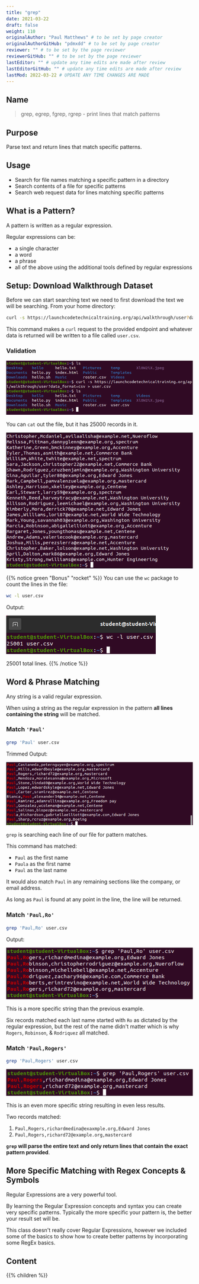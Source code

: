 ```yaml
---
title: "grep"
date: 2021-03-22
draft: false
weight: 110
originalAuthor: "Paul Matthews" # to be set by page creator
originalAuthorGitHub: "pdmxdd" # to be set by page creator
reviewer: "" # to be set by the page reviewer
reviewerGitHub: "" # to be set by the page reviewer
lastEditor: "" # update any time edits are made after review
lastEditorGitHub: "" # update any time edits are made after review
lastMod: 2022-03-22 # UPDATE ANY TIME CHANGES ARE MADE
---
```


## Name

> grep, egrep, fgrep, rgrep - print lines that match patterns

## Purpose

Parse text and return lines that match specific patterns.

## Usage

- Search for file names matching a specific pattern in a directory
- Search contents of a file for specific patterns
- Search web request data for lines matching specific patterns

## What is a Pattern?

A pattern is written as a regular expression.

Regular expressions can be:

- a single character
- a word
- a phrase
- all of the above using the additional tools defined by regular expressions

## Setup: Download Walkthrough Dataset

Before we can start searching text we need to first download the text we will be searching. From your home directory:

```bash
curl -s https://launchcodetechnicaltraining.org/api/walkthrough/user?data_format=csv > user.csv
```

This command makes a `curl` request to the provided endpoint and whatever data is returned will be written to a file called `user.csv`.

### Validation

![curl -s https://launchcodetechnicaltraining.org/api/walkthrough/user?data_format=csv validation image](pictures/curl-dataset.png?classes=border)

You can `cat` out the file, but it has 25000 records in it.

![cat user.csv output](pictures/cat-user-csv.png?classes=border)

{{% notice green "Bonus" "rocket" %}}
You can use the `wc` package to count the lines in the file:

```bash
wc -l user.csv
```

Output:

![wc -l user.csv output](pictures/wc-l-user-csv.png?classes=border)

25001 total lines.
{{% /notice %}}

## Word & Phrase Matching

Any string is a valid regular expression. 

When using a string as the regular expression in the pattern **all lines containing the string** will be matched.

### Match `'Paul'`

```bash
grep 'Paul' user.csv
```

Trimmed Output:

![grep 'Paul' Output](pictures/grep-simple-string.png?classes=border)

`grep` is searching each line of our file for pattern matches.

This command has matched:

- `Paul` as the first name
- `Paula` as the first name
- `Paul` as the last name

It would also match `Paul` in any remaining sections like the company, or email address.

As long as `Paul` is found at any point in the line, the line will be returned.

### Match `'Paul,Ro'`

```bash
grep 'Paul,Ro' user.csv
```

Output:

![grep 'Paul,Ro' Output](pictures/grep-least-simple-string.png?classes=border)

This is a more specific string than the previous example.

Six records matched each last name started with `Ro` as dictated by the regular expression, but the rest of the name didn't matter which is why `Rogers`, `Robinson`, & `Rodriquez` all matched.

### Match `'Paul,Rogers'`

```bash
grep 'Paul,Rogers' user.csv
```

![grep 'Paul,Rogers' Output](pictures/grep-less-simple-string.png?classes=border)

This is an even more specific string resulting in even less results.

Two records matched:

1. `Paul,Rogers,richardmedina@exaxmple.org,Edward Jones`
2. `Paul,Rogers,richard72@example.org,mastercard`

**`grep` will parse the entire text and only return lines that contain the exact pattern provided**.

## More Specific Matching with Regex Concepts & Symbols

Regular Expressions are a very powerful tool. 

By learning the Regular Expression concepts and syntax you can create very specific patterns. Typically the more specific your pattern is, the better your result set will be.

This class doesn't really cover Regular Expressions, however we included some of the basics to show how to create better patterns by incorporating some RegEx basics.

## Content

{{% children %}}
